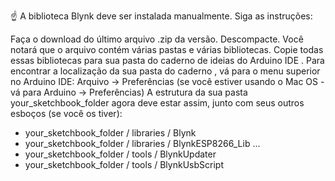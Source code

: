 ☝️ A biblioteca Blynk deve ser instalada manualmente. Siga as instruções:

Faça o download do último arquivo .zip da versão.
Descompacte. Você notará que o arquivo contém várias pastas e várias bibliotecas.
Copie todas essas bibliotecas para sua pasta  do caderno de ideias do Arduino IDE . Para encontrar a localização da sua pasta do caderno ,  vá para o menu superior no Arduino IDE:  Arquivo -> Preferências  (se você estiver usando o Mac OS - vá para Arduino →  Preferências)
A estrutura da sua pasta your_sketchbook_folder agora deve estar assim, junto com seus outros esboços (se você os tiver):

* your_sketchbook_folder / libraries / Blynk
* your_sketchbook_folder / libraries / BlynkESP8266_Lib
...
* your_sketchbook_folder / tools / BlynkUpdater
* your_sketchbook_folder / tools / BlynkUsbScript
